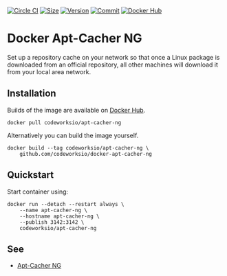 [![Circle CI](https://circleci.com/gh/codeworksio/docker-apt-cacher-ng.svg?style=shield "CircleCI")](https://circleci.com/gh/codeworksio/docker-apt-cacher-ng)&nbsp;[![Size](https://images.microbadger.com/badges/image/codeworksio/apt-cacher-ng.svg)](http://microbadger.com/images/codeworksio/apt-cacher-ng)&nbsp;[![Version](https://images.microbadger.com/badges/version/codeworksio/apt-cacher-ng.svg)](http://microbadger.com/images/codeworksio/apt-cacher-ng)&nbsp;[![Commit](https://images.microbadger.com/badges/commit/codeworksio/apt-cacher-ng.svg)](http://microbadger.com/images/codeworksio/apt-cacher-ng)&nbsp;[![Docker Hub](https://img.shields.io/docker/pulls/codeworksio/apt-cacher-ng.svg)](https://hub.docker.com/r/codeworksio/apt-cacher-ng/)

Docker Apt-Cacher NG
====================

Set up a repository cache on your network so that once a Linux package is downloaded from an official repository, all other machines will download it from your local area network.

Installation
------------

Builds of the image are available on [Docker Hub](https://hub.docker.com/r/codeworksio/apt-cacher-ng/).

    docker pull codeworksio/apt-cacher-ng

Alternatively you can build the image yourself.

    docker build --tag codeworksio/apt-cacher-ng \
        github.com/codeworksio/docker-apt-cacher-ng

Quickstart
----------

Start container using:

    docker run --detach --restart always \
        --name apt-cacher-ng \
        --hostname apt-cacher-ng \
        --publish 3142:3142 \
        codeworksio/apt-cacher-ng

See
---

* [Apt-Cacher NG](https://www.unix-ag.uni-kl.de/~bloch/acng/)
